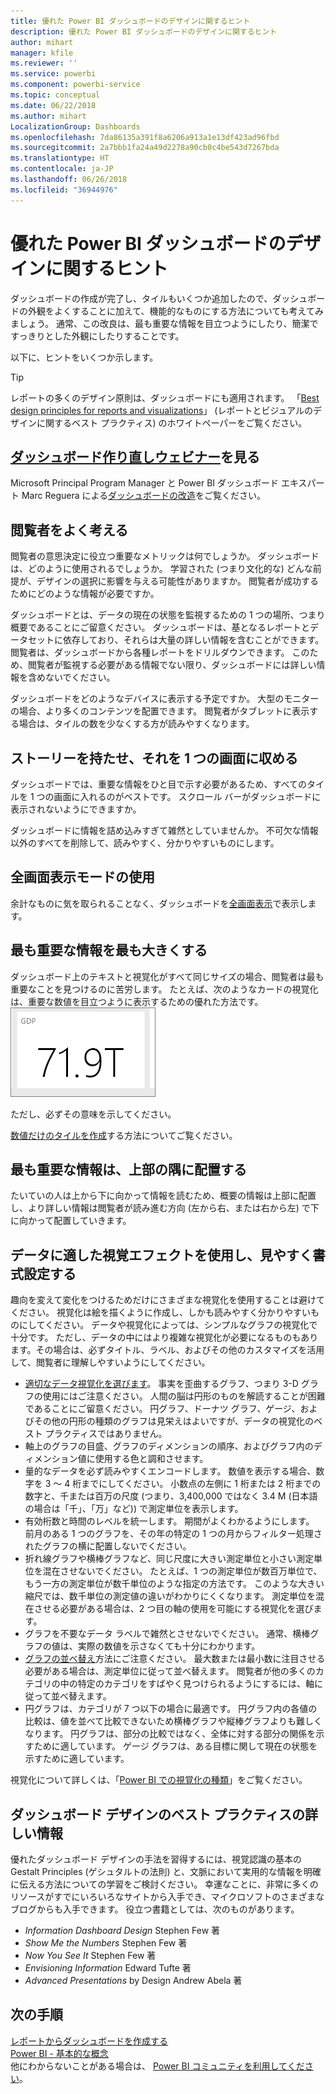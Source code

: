 ```yaml
---
title: 優れた Power BI ダッシュボードのデザインに関するヒント
description: 優れた Power BI ダッシュボードのデザインに関するヒント
author: mihart
manager: kfile
ms.reviewer: ''
ms.service: powerbi
ms.component: powerbi-service
ms.topic: conceptual
ms.date: 06/22/2018
ms.author: mihart
LocalizationGroup: Dashboards
ms.openlocfilehash: 7da86135a391f8a6206a913a1e13df423ad96fbd
ms.sourcegitcommit: 2a7bbb1fa24a49d2278a90cb0c4be543d7267bda
ms.translationtype: HT
ms.contentlocale: ja-JP
ms.lasthandoff: 06/26/2018
ms.locfileid: "36944976"
---
```

# <a name="tips-for-designing-a-great-power-bi-dashboard"></a>優れた Power BI ダッシュボードのデザインに関するヒント
ダッシュボードの作成が完了し、タイルもいくつか追加したので、ダッシュボードの外観をよくすることに加えて、機能的なものにする方法についても考えてみましょう。 通常、この改良は、最も重要な情報を目立つようにしたり、簡潔ですっきりとした外観にしたりすることです。

以下に、ヒントをいくつか示します。

> [!TIP]
> レポートの多くのデザイン原則は、ダッシュボードにも適用されます。  「[Best design principles for reports and visualizations](power-bi-visualization-best-practices.md)」 (レポートとビジュアルのデザインに関するベスト プラクティス) のホワイトペーパーをご覧ください。
>
>

## <a name="watch-the-dashboard-makeover-webinarhttpsinfomicrosoftcomco-powerbi-wbnr-fy16-05may-12-dashboard-makeover-registrationhtml"></a>[ダッシュボード作り直しウェビナー](https://info.microsoft.com/CO-PowerBI-WBNR-FY16-05May-12-Dashboard-Makeover-Registration.html)を見る
Microsoft Principal Program Manager と Power BI ダッシュボード エキスパート Marc Reguera による[ダッシュボードの改造](https://info.microsoft.com/CO-PowerBI-WBNR-FY16-05May-12-Dashboard-Makeover-Registration.html)をご覧ください。

## <a name="consider-your-audience"></a>閲覧者をよく考える
閲覧者の意思決定に役立つ重要なメトリックは何でしょうか。 ダッシュボードは、どのように使用されるでしょうか。 学習された (つまり文化的な) どんな前提が、デザインの選択に影響を与える可能性がありますか。 閲覧者が成功するためにどのような情報が必要ですか。

ダッシュボードとは、データの現在の状態を監視するための 1 つの場所、つまり概要であることにご留意ください。 ダッシュボードは、基となるレポートとデータセットに依存しており、それらは大量の詳しい情報を含むことができます。 閲覧者は、ダッシュボードから各種レポートをドリルダウンできます。 このため、閲覧者が監視する必要がある情報でない限り、ダッシュボードには詳しい情報を含めないでください。

ダッシュボードをどのようなデバイスに表示する予定ですか。 大型のモニターの場合、より多くのコンテンツを配置できます。 閲覧者がタブレットに表示する場合は、タイルの数を少なくする方が読みやすくなります。

## <a name="tell-a-story-and-keep-it-to-one-screen"></a>ストーリーを持たせ、それを 1 つの画面に収める
ダッシュボードでは、重要な情報をひと目で示す必要があるため、すべてのタイルを 1 つの画面に入れるのがベストです。 スクロール バーがダッシュボードに表示されないようにできますか。

ダッシュボードに情報を詰め込みすぎて雑然としていませんか。  不可欠な情報以外のすべてを削除して、読みやすく、分かりやすいものにします。

## <a name="make-use-of-full-screen-mode"></a>全画面表示モードの使用
余計なものに気を取られることなく、ダッシュボードを[全画面表示](service-fullscreen-mode.md)で表示します。

## <a name="make-the-most-important-information-biggest"></a>最も重要な情報を最も大きくする
ダッシュボード上のテキストと視覚化がすべて同じサイズの場合、閲覧者は最も重要なことを見つけるのに苦労します。 たとえば、次のようなカードの視覚化は、重要な数値を目立つように表示するための優れた方法です。  
![カード視覚エフェクト](media/service-dashboards-design-tips/pbi_card.png)

ただし、必ずその意味を示してください。  

[数値だけのタイルを作成](power-bi-visualization-card.md)する方法についてご覧ください。

## <a name="put-the-most-important-information-in-the-upper-corner"></a>最も重要な情報は、上部の隅に配置する
たいていの人は上から下に向かって情報を読むため、概要の情報は上部に配置し、より詳しい情報は閲覧者が読み進む方向 (左から右、または右から左) で下に向かって配置していきます。

## <a name="use-the-right-visualization-for-the-data-and-format-it-for-easy-reading"></a>データに適した視覚エフェクトを使用し、見やすく書式設定する
趣向を変えて変化をつけるためだけにさまざまな視覚化を使用することは避けてください。  視覚化は絵を描くように作成し、しかも読みやすく分かりやすいものにしてください。  データや視覚化によっては、シンプルなグラフの視覚化で十分です。 ただし、データの中にはより複雑な視覚化が必要になるものもあります。その場合は、必ずタイトル、ラベル、およびその他のカスタマイズを活用して、閲覧者に理解しやすいようにしてください。  

* [適切なデータ視覚化を選びます](https://www.youtube.com/watch?v=-tdkUYrzrio)。 事実を歪曲するグラフ、つまり 3-D グラフの使用にはご注意ください。 人間の脳は円形のものを解読することが困難であることにご留意ください。 円グラフ、ドーナツ グラフ、ゲージ、およびその他の円形の種類のグラフは見栄えはよいですが、データの視覚化のベスト プラクティスではありません。
* 軸上のグラフの目盛、グラフのディメンションの順序、およびグラフ内のディメンション値に使用する色と調和させます。
* 量的なデータを必ず読みやすくエンコードします。 数値を表示する場合、数字を 3 ～ 4 桁までにしてください。 小数点の左側に 1 桁または 2 桁までの数字と、千または百万の尺度 (つまり、3,400,000 ではなく 3.4 M (日本語の場合は「千」、「万」など)) で測定単位を表示します。
* 有効桁数と時間のレベルを統一します。 期間がよくわかるようにします。  前月のある 1 つのグラフを、その年の特定の 1 つの月からフィルター処理されたグラフの横に配置しないでください。
* 折れ線グラフや横棒グラフなど、同じ尺度に大きい測定単位と小さい測定単位を混在させないでください。  たとえば、1 つの測定単位が数百万単位で、もう一方の測定単位が数千単位のような指定の方法です。  このような大きい縮尺では、数千単位の測定値の違いがわかりにくくなります。  測定単位を混在させる必要がある場合は、2 つ目の軸の使用を可能にする視覚化を選びます。
* グラフを不要なデータ ラベルで雑然とさせないでください。 通常、横棒グラフの値は、実際の数値を示さなくても十分にわかります。
* [グラフの並べ替え](power-bi-report-change-sort.md)方法にご注意ください。  最大数または最小数に注目させる必要がある場合は、測定単位に従って並べ替えます。  閲覧者が他の多くのカテゴリの中の特定のカテゴリをすばやく見つけられるようにするには、軸に従って並べ替えます。  
* 円グラフは、カテゴリが 7 つ以下の場合に最適です。 円グラフ内の各値の比較は、値を並べて比較できないため横棒グラフや縦棒グラフよりも難しくなります。 円グラフは、部分の比較ではなく、全体に対する部分の関係を示すために適しています。 ゲージ グラフは、ある目標に関して現在の状態を示すために適しています。

視覚化について詳しくは、「[Power BI での視覚化の種類](power-bi-visualization-types-for-reports-and-q-and-a.md)」をご覧ください。  

## <a name="learning-more-about-best-practice-dashboard-design"></a>ダッシュボード デザインのベスト プラクティスの詳しい情報
優れたダッシュボード デザインの手法を習得するには、視覚認識の基本の Gestalt Principles (ゲシュタルトの法則) と、文脈において実用的な情報を明確に伝える方法についての学習をご検討ください。 幸運なことに、非常に多くのリソースがすでにいろいろなサイトから入手でき、マイクロソフトのさまざまなブログからも入手できます。 役立つ書籍としては、次のものがあります。

* *Information Dashboard Design* Stephen Few 著  
* *Show Me the Numbers* Stephen Few 著  
* *Now You See It* Stephen Few 著  
* *Envisioning Information* Edward Tufte 著  
* *Advanced Presentations* by Design Andrew Abela 著   

## <a name="next-steps"></a>次の手順
[レポートからダッシュボードを作成する](service-dashboard-create.md)  
[Power BI - 基本的な概念](service-basic-concepts.md)  
他にわからないことがある場合は、 [Power BI コミュニティを利用してください](http://community.powerbi.com/)。

